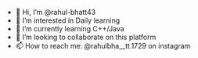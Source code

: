 - 👋 Hi, I’m @rahul-bhatt43
- 👀 I’m interested in Daily learning
- 🌱 I’m currently learning C++/Java
- 💞️ I’m looking to collaborate on this platform
- 📫 How to reach me: @rahulbha__tt.1729 on instagram 

<!---
rahul-bhatt43/rahul-bhatt43 is a ✨ special ✨ repository because its `README.md` (this file) appears on your GitHub profile.
You can click the Preview link to take a look at your changes.
--->
